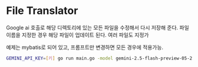 # File Translator
Google ai 호출로 해당 디렉토리에 있는 모든 파일을 수정해서 다시 저장해 준다.
파일이름을 지정한 경우 해당 파일이 업데이트 된다. 여러 파일도 지정가


예제는 mybatis로 되어 있고, 프롬프트만 변경하면 모든 경우에 적용가능.

```sh
GEMINI_API_KEY=[키] go run main.go -model gemini-2.5-flash-preview-05-20 ../../mybatis/sql ../mybatis/targetfile.xml target2.xml
```
